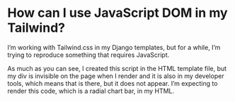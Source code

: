 
# How can I use JavaScript DOM in my Tailwind?

I’m working with Tailwind.css in my Django templates, but for a while, I’m trying to reproduce something that requires JavaScript.
<div id="chart">

</div>

<script>

var options = {
          series: [76, 67, 61, 90],
          chart: {
          height: 390,
          type: 'radialBar',
        },
        plotOptions: {
          radialBar: {
            offsetY: 0,
            startAngle: 0,
            endAngle: 270,
            hollow: {
              margin: 5,
              size: '30%',
              background: 'transparent',
              image: undefined,
            },
            dataLabels: {
              name: {
                show: false,
              },
              value: {
                show: false,
              }
            }
          }
        },
        colors: ['#1ab7ea', '#0084ff', '#39539E', '#0077B5'],
        labels: ['Vimeo', 'Messenger', 'Facebook', 'LinkedIn'],
        legend: {
          show: true,
          floating: true,
          fontSize: '16px',
          position: 'left',
          offsetX: 160,
          offsetY: 15,
          labels: {
            useSeriesColors: true,
          },
          markers: {
            size: 0
          },
          formatter: function(seriesName, opts) {
            return seriesName + ":  " + opts.w.globals.series[opts.seriesIndex]
          },
          itemMargin: {
            vertical: 3
          }
        },
        responsive: [{
          breakpoint: 480,
          options: {
            legend: {
                show: false
            }
          }
        }]
        };

        var chart = new ApexCharts(document.querySelector("#chart"), options);
        chart.render();

</script>

As much as you can see, I created this script in the HTML template file, but my div is invisible on the page when I render and it is also in my developer tools, which means that is there, but it does not appear.
I’m expecting to render this code, which is a radial chart bar, in my HTML.

        